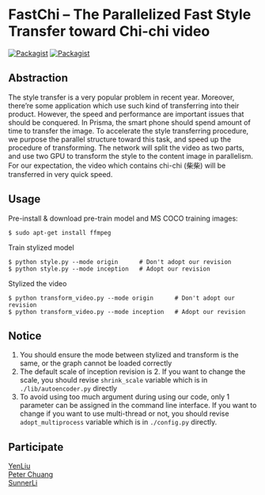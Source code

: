 # FastChi – The Parallelized Fast Style Transfer toward Chi-chi video

[![Packagist](https://img.shields.io/badge/Tensorflow-1.3.0-yellow.svg)]()
[![Packagist](https://img.shields.io/badge/Python-3.5.2-blue.svg)]()

Abstraction
---
The style transfer is a very popular problem in recent year. Moreover, there’re some application which use such kind of transferring into their product. However, the speed and performance are important issues that should be conquered. In Prisma, the smart phone should spend amount of time to transfer the image. To accelerate the style transferring procedure, we purpose the parallel structure toward this task, and speed up the procedure of transforming. The network will split the video as two parts, and use two GPU to transform the style to the content image in parallelism. For our expectation, the video which contains chi-chi (柴柴) will be transferred in very quick speed. 

Usage
---
Pre-install & download pre-train model and MS COCO training images:
```
$ sudo apt-get install ffmpeg
```

Train stylized model
```
$ python style.py --mode origin      # Don't adopt our revision
$ python style.py --mode inception   # Adopt our revision
```

Stylized the video
```
$ python transform_video.py --mode origin      # Don't adopt our revision
$ python transform_video.py --mode inception   # Adopt our revision
```

Notice
---
1. You should ensure the mode between stylized and transform is the same, or the graph cannot be loaded correctly    
2. The default scale of inception revision is 2. If you want to change the scale, you should revise `shrink_scale` variable which is in `./lib/autoencoder.py` directly     
3. To avoid using too much argument during using our code, only 1 parameter can be assigned in the command line interface. If you want to change if you want to use multi-thread or not, you should revise `adopt_multiprocess` variable which is in `./config.py` directly.    

Participate
---
[YenLiu](https://github.com/YenLiu1020)    
[Peter Chuang](https://github.com/Peter654q)    
[SunnerLi](https://github.com/SunnerLi)
